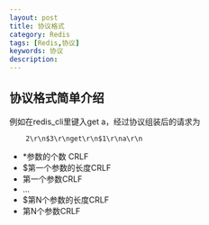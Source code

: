```yaml
---
layout: post
title: 协议格式
category: Redis
tags: [Redis,协议]
keywords: 协议
description: 
---
```


## 协议格式简单介绍

例如在redis_cli里键入get a，经过协议组装后的请求为

		2\r\n$3\r\nget\r\n$1\r\na\r\n

* *参数的个数 CRLF
* $第一个参数的长度CRLF
* 第一个参数CRLF
* ...
* $第N个参数的长度CRLF
* 第N个参数CRLF
